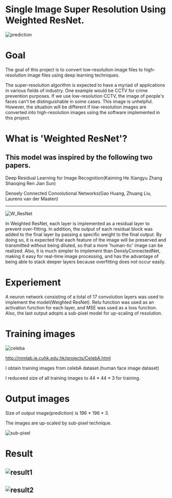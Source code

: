 # Single Image Super Resolution Using Weighted ResNet.
![prediction](https://user-images.githubusercontent.com/46989642/79095895-a41aaf00-7d96-11ea-859d-0a05cdd4c86e.png)

# Goal
The goal of this project is to convert low-resolution image files to high-resolution image files using deep learning techniques.

The super-resolution algorithm is expected to have a myriad of applications in various fields of industry. One example would be CCTV for crime prevention purposes. If we use low-resolution CCTV, the image of people's faces can't be distinguishable in some cases. This image is unhelpful. However, the situation will be different if low-resolution images are converted into high-resolution images using the software implemented in this project.

# What is 'Weighted ResNet'?

This model was inspired by the following two papers.
-
Deep Residual Learning for Image Recognition(Kaiming He Xiangyu Zhang Shaoqing Ren Jian Sun)

Densely Connected Convolutional Networks(Gao Huang, Zhuang Liu, Laurens van der Maaten)

----------------------------------------------------------------------------------------------------------------
![W_ResNet](https://user-images.githubusercontent.com/46989642/79096700-dc22f180-7d98-11ea-9e04-db9df4fbb299.png)

In Weighted ResNet, each layer is implemented as a residual layer to prevent over-fitting. In addition, the output of each residual block was added to the final layer by passing a specific weight to the final output. By doing so, it is expected that each feature of the image will be preserved and transmitted without being diluted, so that a more 'human-tic' image can be realized. Also, it is much simpler to implement than DenslyConnectedNet, making it easy for real-time image processing, and has the advantage of being able to stack deeper layers because overfitting does not occur easily.

# Experiement
A neuron network consisting of a total of 17 convolution layers was used to implement the model(Weighted ResNet).
Relu function was used as an activation function for each layer, and MSE was used as a loss function. Also, the last output adopts a sub-pixel model for up-scaling of resolution.

# Training images
![celeba](https://user-images.githubusercontent.com/46989642/79109246-f10c7e80-7db2-11ea-954b-afcd8582f42f.png)

http://mmlab.ie.cuhk.edu.hk/projects/CelebA.html

I obtain training images from celebA dataset.(human face image dataset)

I reduceed size of all training images to 44 * 44 * 3 for training.

# Output images
Size of output image(prediction) is 196 * 196 * 3.

The images are up-scaled by sub-pixel technique.

![sub-pixel](https://user-images.githubusercontent.com/46989642/79109514-72fca780-7db3-11ea-9ed2-487c26068046.png)


# Result
![result1](https://user-images.githubusercontent.com/46989642/79097973-f4e0d680-7d9b-11ea-815c-0965cf5c373a.png)
-----------------------------------------------------------------------------------------------------------------
![result2](https://user-images.githubusercontent.com/46989642/79098019-09bd6a00-7d9c-11ea-9289-7268034a3975.png)
-----------------------------------------------------------------------------------------------------------------


